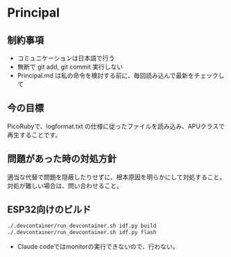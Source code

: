 # Principal

## 制約事項

* コミュニケーションは日本語で行う
* 無断で git add, git commit 実行しない
* Principal.md は私の命令を検討する前に、毎回読み込んで最新をチェックして             

## 今の目標

PicoRubyで、logformat.txt の仕様に従ったファイルを読み込み、APUクラスで再生することです。

## 問題があった時の対処方針

適当な代替で問題を隠蔽したりせずに、根本原因を明らかにして対処すること。
対処が難しい場合は、問い合わせること。

## ESP32向けのビルド

```bash
./.devcontainer/run_devcontainer.sh idf.py build
./.devcontainer/run_devcontainer.sh idf.py flash
```

* Claude codeではmonitorの実行できないので、行わない。

